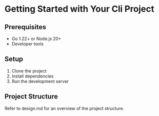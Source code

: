 # Getting Started with Your Cli Project

## Prerequisites

- Go 1.22+ or Node.js 20+
- Developer tools

## Setup

1. Clone the project
2. Install dependencies
3. Run the development server

## Project Structure

Refer to design.md for an overview of the project structure.

